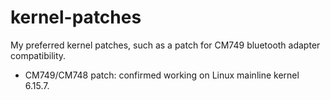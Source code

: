 # kernel-patches
My preferred kernel patches, such as a patch for CM749 bluetooth adapter compatibility.

- CM749/CM748 patch: confirmed working on Linux mainline kernel 6.15.7.

